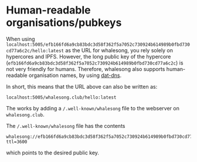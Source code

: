 # Human-readable organisations/pubkeys

When using `localhost:5005/efb166fd6a9cb83bdc3d58f362f5a7052c730924b614989b0fbd730cd77a6c2c/hello:latest` as the URL for whalesong, you rely solely on hypercores and IPFS. However, the long public key of the hypercore (`efb166fd6a9cb83bdc3d58f362f5a7052c730924b614989b0fbd730cd77a6c2c`) is not very friendly for humans. Therefore, whalesong also supports human-readable organisation names, by using [dat-dns](https://github.com/datprotocol/dat-dns).

In short, this means that the URL above can also be written as:

`localhost:5005/whalesong.club/hello:latest`

The works by adding a `/.well-known/whalesong` file to the webserver on `whalesong.club`.

The `/.well-known/whalesong` file has the contents
```
whalesong://efb166fd6a9cb83bdc3d58f362f5a7052c730924b614989b0fbd730cd77a6c2c
ttl=3600
```

which points to the desired public key.
